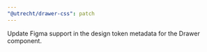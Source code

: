 ```yaml
---
"@utrecht/drawer-css": patch
---
```


Update Figma support in the design token metadata for the Drawer component.
